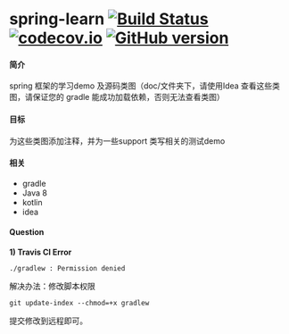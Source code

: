# spring-learn [![Build Status](https://travis-ci.org/YuanLicc/spring-learn.svg?branch=master)](https://travis-ci.org/YuanLicc/spring-learn) [![codecov.io](https://codecov.io/gh/YuanLicc/spring-learn/branch/master/graphs/badge.svg?branch=master)](https://codecov.io/gh/YuanLicc/spring-learn?branch=master) [![GitHub version](https://badge.fury.io/gh/yuanlicc%2Fspring-learn.svg)](https://badge.fury.io/gh/yuanlicc%2Fspring-learn)
#### 简介
spring 框架的学习demo 及源码类图（doc/文件夹下，请使用Idea 查看这些类图，请保证您的 gradle 能成功加载依赖，否则无法查看类图）
#### 目标
为这些类图添加注释，并为一些support 类写相关的测试demo
#### 相关
- gradle
- Java 8
- kotlin
- idea

#### Question

**1)  Travis CI Error**

```shell
./gradlew : Permission denied
```

解决办法：修改脚本权限

```shell
git update-index --chmod=+x gradlew
```

提交修改到远程即可。
